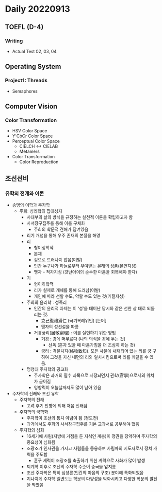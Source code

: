 Daily 20220913
===

## TOEFL (D-4)
### Writing
- Actual Test 02, 03, 04

## Operating System
### Project1: Threads
- Semaphores

## Computer Vision
### Color Transformation
- HSV Color Space
- Y'CbCr Color Space
- Perceptual Color Space
  - CIELCH <-> CIELAB
  - Metamers
- Color Transformation
  - Color Reproduction

## 조선선비
### 유학의 전개와 이론
- 송명의 이학과 주자학
  - 주희: 성리학의 집대성자
    - 사대부의 삶의 방식을 규정하는 실천적 이론을 확립하고자 함
    - 사서장구집주를 통해 이를 구체화
        - 주희의 학문적 견해가 담겨있음
    - 리기 개념을 통해 우주 존재의 본질을 해명
    - 리
        - 형이상학적
        - 본체
        - 겉으로 드러나지 않음(미발)
        - 인간 누구나가 하늘로부터 부여받는 본래의 성품(본연지성)
        - 맹자 - 적자지심 (갓난아이의 순수한 마음을 회복해야 한다)
    - 기
        - 형이하학적
        - 리가 실제로 개체를 통해 드러남(이발)
        - 개인에 따라 선할 수도, 악할 수도 있는 것(기질지성)
    - 주희의 윤리학 : 성즉리
        - 인간의 윤리적 과제는 이 ‘성’을 태어난 당시와 같은 선한 상
        태로 되돌리는 것.
            - 克己復禮爲仁 (극기복례위인) [논어]
            - 맹자의 성선설을 따름
        - 거경궁리(居敬窮理) : 이를 실현하기 위한 방법
            - 거경 : 경에 머무르다 (나의 의식을 경에 두는 것)
                - 신독 (혼자 있을 때 마음가짐을 더 조심히 하는 것)
            - 궁리 : 격물치지(格物致知). 모든 사물에 내재되어 있는 리를 궁
            구하여 그것을 자신 내면의 리와 일치시킴으로써 리를 깨달을 수 있음.
    - 명청대 주자학의 공고화
        - 주자학은 과거의 필수 과목으로 지정되면서 관학(官學)으로서의 위치가 굳어짐
        - 영향력이 오늘날까지도 많이 남아 있음
- 주자학의 전래와 조선 유학
  - 주자학의 전래
      - 고려 후기 안향에 의해 처음 전래됨
  - 주자학의 국학화
      - 주자학이 조선의 통치 이념이 됨 (정도전)
      - 과거에서도 주희의 사서장구집주를 기본 교과서로 공부해야 했음
  - 주자학의 심화
      - 16세기에 사림(지방에 거점을 둔 지식인 계층)이 정권을 장악하며 주자학의 중요성이 심화됨
      - 조광조가 인사권을 가지고 사림들을 등용하며 사림파의 지도자로서 정치 개혁을 주도함
          - 훈구 세력이 조광조를 축출하기 위한 계략으로 사화가 많이 발생
      - 퇴계학 이후로 조선의 주자학 수준이 중국을 앞지름
      - 조선 주자학은 특히 심성론(인간의 마음의 구조) 분야에 특화되었음
      - 지나치게 주자학 일변도는 학문의 다양성을 악화시키고 다양한 학문의 발전을 막았음